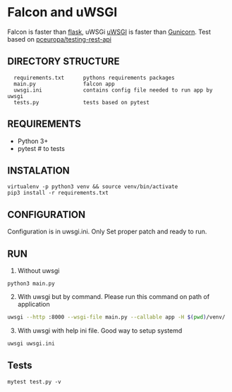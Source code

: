 # Falcon and uWSGI
Falcon is faster than [flask](https://github.com/pallets/flask), uWSGi [uWSGI](https://github.com/unbit/uwsgi) is faster than [Gunicorn](https://github.com/benoitc/gunicorn).
Test based on [pceuropa/testing-rest-api](https://github.com/pceuropa/testing-rest-api)

DIRECTORY STRUCTURE
-------------------
      requirements.txt      pythons requirements packages 
      main.py               falcon app
      uwsgi.ini             contains config file needed to run app by uwsgi
      tests.py              tests based on pytest

REQUIREMENTS
------------
- Python 3+
- pytest # to tests

INSTALATION
----------
```
virtualenv -p python3 venv && source venv/bin/activate
pip3 install -r requirements.txt
```

CONFIGURATION
----------
Configuration is in uwsgi.ini. Only Set proper patch and ready to run.

RUN
----------
1. Without uwsgi
```
python3 main.py
```

2. With uwsgi but by command. Please run this command on path of application
```bash
uwsgi --http :8000 --wsgi-file main.py --callable app -H $(pwd)/venv/
```

3. With uwsgi with help ini file. Good way to setup systemd
```bash
uwsgi uwsgi.ini
```


Tests
---------------
```
mytest test.py -v
```
